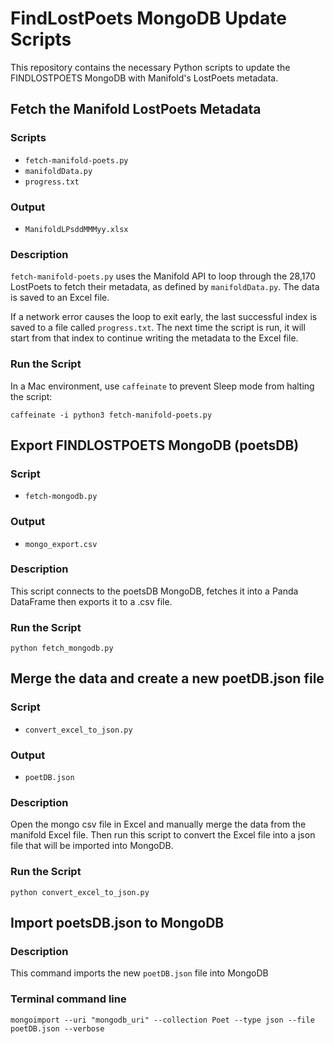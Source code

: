 # FindLostPoets MongoDB Update Scripts

This repository contains the necessary Python scripts to update the FINDLOSTPOETS MongoDB with Manifold's LostPoets metadata.

## Fetch the Manifold LostPoets Metadata

### Scripts
- `fetch-manifold-poets.py`
- `manifoldData.py`
- `progress.txt`

### Output
- `ManifoldLPsddMMMyy.xlsx`

### Description
`fetch-manifold-poets.py` uses the Manifold API to loop through the 28,170 LostPoets to fetch their metadata, as defined by `manifoldData.py`. The data is saved to an Excel file.

If a network error causes the loop to exit early, the last successful index is saved to a file called `progress.txt`. The next time the script is run, it will start from that index to continue writing the metadata to the Excel file.

### Run the Script
In a Mac environment, use `caffeinate` to prevent Sleep mode from halting the script:

`caffeinate -i python3 fetch-manifold-poets.py`

## Export FINDLOSTPOETS MongoDB (poetsDB)
 
### Script
- `fetch-mongodb.py`

### Output
- `mongo_export.csv`

### Description
This script connects to the poetsDB MongoDB, fetches it into a Panda DataFrame then exports it to a .csv file. 

### Run the Script
`python fetch_mongodb.py`

## Merge the data and create a new poetDB.json file

### Script
- `convert_excel_to_json.py`
### Output
- `poetDB.json`

### Description
Open the mongo csv file in Excel and manually merge the data from the manifold Excel file. Then run this script to convert the Excel file into a json file that will be imported into MongoDB.

### Run the Script
`python convert_excel_to_json.py`

## Import poetsDB.json to MongoDB

### Description
This command imports the new `poetDB.json` file into MongoDB

### Terminal command line
`mongoimport --uri "mongodb_uri" --collection Poet --type json --file poetDB.json --verbose`
